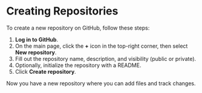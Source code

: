 # Creating Repositories

To create a new repository on GitHub, follow these steps:

1. **Log in to GitHub**.
2. On the main page, click the **+** icon in the top-right corner, then select **New repository**.
3. Fill out the repository name, description, and visibility (public or private).
4. Optionally, initialize the repository with a README.
5. Click **Create repository**.

Now you have a new repository where you can add files and track changes.

